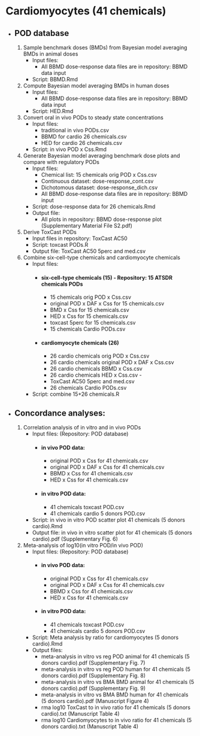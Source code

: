 # Cardiomyocytes (41 chemicals)

  - ## POD database
    1) Sample benchmark doses (BMDs) from Bayesian model averaging BMDs in animal doses
       - Input files:
         - All BBMD dose-response data files are in repository: BBMD data input
       - Script: BBMD.Rmd
    2) Compute Bayesian model averaging BMDs in human doses
       - Input files:
         - All BBMD dose-response data files are in repository: BBMD data input
       - Script: HED.Rmd
    3) Convert oral in vivo PODs to steady state concentrations
       - Input files:
         - traditional in vivo PODs.csv
         - BBMD for cardio 26 chemicals.csv
         - HED for cardio 26 chemicals.csv
       - Script: in vivo POD x Css.Rmd
    4) Generate Bayesian model averaging benchmark dose plots and compare with regulatory PODs
       - Input files:
         - Chemical list: 15 chemicals orig POD x Css.csv
         - Continuous dataset: dose-response_cont.csv
         - Dichotomous dataset: dose-response_dich.csv
         - All BBMD dose-response data files are in repository: BBMD input
       - Script: dose-response data for 26 chemicals.Rmd
       - Output file:
         - All plots in repository: BBMD dose-response plot (Supplementary Material File S2.pdf)
    5) Derive ToxCast PODs
       - Input files in repository: ToxCast AC50
       - Script: toxcast PODs.R
       - Output file: ToxCast AC50 5perc and med.csv
    7) Combine six-cell-type chemicals and cardiomyocyte chemicals
       - Input files:
         - #### six-cell-type chemicals (15) - Repository: 15 ATSDR chemicals PODs
           - 15 chemicals orig POD x Css.csv
           - original POD x DAF x Css for 15 chemicals.csv
           - BMD x Css for 15 chemicals.csv
           - HED x Css for 15 chemicals.csv
           - toxcast 5perc for 15 chemicals.csv
           - 15 chemicals Cardio PODs.csv
         - #### cardiomyocyte chemicals (26)
           - 26 cardio chemicals orig POD x Css.csv
           - 26 cardio chemicals original POD x DAF x Css.csv
           - 26 cardio chemicals BBMD x Css.csv
           - 26 cardio chemicals HED x Css.csv           - 
           - ToxCast AC50 5perc and med.csv
           - 26 chemicals Cardio PODs.csv         
       - Script: combine 15+26 chemicals.R
  - ## Concordance analyses:
    1) Correlation analysis of in vitro and in vivo PODs
        - Input files: (Repository: POD database)
          - #### in vivo POD data:
            - original POD x Css for 41 chemicals.csv
            - original POD x DAF x Css for 41 chemicals.csv
            - BBMD x Css for 41 chemicals.csv
            - HED x Css for 41 chemicals.csv
          - #### in vitro POD data:
            - 41 chemicals toxcast POD.csv
            - 41 chemicals cardio 5 donors POD.csv
        - Script: in vivo in vitro POD scatter plot 41 chemicals (5 donors cardio).Rmd
        - Output file: in vivo in vitro scatter plot for 41 chemicals (5 donors cardio).pdf (Supplementary Fig. 6)
    2) Meta-analysis of log10(in vitro POD/in vivo POD)
        - Input files: (Repository: POD database)
          - #### in vivo POD data:
            - original POD x Css for 41 chemicals.csv
            - original POD x DAF x Css for 41 chemicals.csv
            - BBMD x Css for 41 chemicals.csv
            - HED x Css for 41 chemicals.csv
          - #### in vitro POD data:
            - 41 chemicals toxcast POD.csv
            - 41 chemicals cardio 5 donors POD.csv
        - Script: Meta analysis by ratio for cardiomyocytes (5 donors cardio).Rmd
        - Output files:
          - meta-analysis in vitro vs reg POD animal for 41 chemicals (5 donors cardio).pdf (Supplementary Fig. 7)
          - meta-analysis in vitro vs reg POD human for 41 chemicals (5 donors cardio).pdf (Supplementary Fig. 8)
          - meta-analysis in vitro vs BMA BMD animal for 41 chemicals (5 donors cardio).pdf (Supplementary Fig. 9)
          - meta-analysis in vitro vs BMA BMD human for 41 chemicals (5 donors cardio).pdf (Manuscript Figure 4)
          - rma log10 ToxCast to in vivo ratio for 41 chemicals (5 donors cardio).txt (Manuscript Table 4)
          - rma log10 Cardiomyocytes to in vivo ratio for 41 chemicals (5 donors cardio).txt (Manuscript Table 4)
